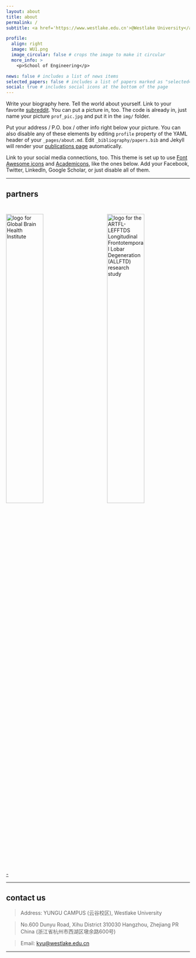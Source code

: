```yaml
---
layout: about
title: about
permalink: /
subtitle: <a href='https://www.westlake.edu.cn'>@Westlake University</a>

profile:
  align: right
  image: WU1.png
  image_circular: false # crops the image to make it circular
  more_info: >
    <p>School of Engineering</p>

news: false # includes a list of news items
selected_papers: false # includes a list of papers marked as "selected={true}"
social: true # includes social icons at the bottom of the page
---
```


Write your biography here. Tell the world about yourself. Link to your favorite [subreddit](http://reddit.com). You can put a picture in, too. The code is already in, just name your picture `prof_pic.jpg` and put it in the `img/` folder.

Put your address / P.O. box / other info right below your picture. You can also disable any of these elements by editing `profile` property of the YAML header of your `_pages/about.md`. Edit `_bibliography/papers.bib` and Jekyll will render your [publications page](/al-folio/publications/) automatically.

Link to your social media connections, too. This theme is set up to use [Font Awesome icons](https://fontawesome.com/) and [Academicons](https://jpswalsh.github.io/academicons/), like the ones below. Add your Facebook, Twitter, LinkedIn, Google Scholar, or just disable all of them.

---

## partners

<div class="clearfix" style="width: 100%; padding-bottom: 25px"></div>

<div class="clearfix" style="width: 100%; clear: both;">
    <a href="https://www.gbhi.org" target="_blank"><img style="width: 45%; float: left; padding-bottom: 25px;" valign="center" src="{{site.url}}{{ site.baseurl }}/assets/img/WU.png" alt="logo for Global Brain Health Institute"></a>
    <a href="https://www.allftd.org" target="_blank"><img style="width: 45%; float: right; padding-bottom: 25px;" valign="center" src="{{site.url}}{{ site.baseurl }}/assets/img/WU.png" alt="logo for the ARTFL-LEFFTDS Longitudinal Frontotemporal Lobar Degeneration (ALLFTD) research study"></a>
</div>
<div style="width: 100%; clear: both; margin-bottom: 15px">
</div>

<a rel="me" href="https://neuromatch.social/@winstonchiong"> - </a>

---

## contact us

>Address: YUNGU CAMPUS (云谷校区), Westlake University

>No.600 Dunyu Road, Xihu District 310030 Hangzhou, Zhejiang PR China (浙江省杭州市西湖区墩余路600号)

>Email: kyu@westlake.edu.cn

---
